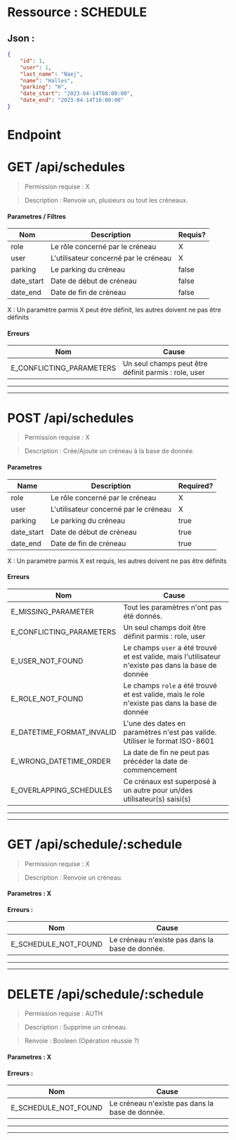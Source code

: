 # Ressource : SCHEDULE

## Json :

```json
{
	"id": 1,
	"user": 1,
	"last_name": "Naej",
	"name": "Halles",
	"parking": "H",
	"date_start": "2023-04-14T08:00:00",
	"date_end": "2023-04-14T16:00:00"
}
```

# Endpoint

# GET /api/schedules
> Permission requise : X

> Description : Renvoie un, plusieurs ou tout les créneaux.

#### **Parametres / Filtres** 

| Nom | Description | Requis? |
| ---- | ----------- | --------- |
| role | Le rôle concerné par le créneau | X |
| user | L'utilisateur concerné par le créneau | X |
| parking | Le parking du créneau | false |
| date_start | Date de début de créneau | false |
| date_end | Date de fin de créneau | false |

X : Un paramètre parmis X peut être définit, les autres doivent ne pas être définits

#### **Erreurs**

| Nom | Cause |
| --- | ----- |
| E_CONFLICTING_PARAMETERS | Un seul champs peut être définit parmis : role, user |
* * *
* * *
# POST /api/schedules
> Permission requise : X

> Description : Crée/Ajoute un créneau à la base de donnée.

#### **Parametres**

| Name | Description | Required? |
| ---- | ----------- | --------- |
| role | Le rôle concerné par le créneau | X |
| user | L'utilisateur concerné par le créneau | X |
| parking | Le parking du créneau | true |
| date_start | Date de début de créneau | true |
| date_end | Date de fin de créneau | true |

X : Un paramètre parmis X est requis, les autres doivent ne pas être définits

#### **Erreurs**

| Nom | Cause |
| --- | ----- |
| E_MISSING_PARAMETER | Tout les paramètres n'ont pas été donnés. |
| E_CONFLICTING_PARAMETERS | Un seul champs doit être définit parmis : role, user |
| E_USER_NOT_FOUND | Le champs `user` a été trouvé et est valide, mais l'utilisateur n'existe pas dans la base de donnée |
| E_ROLE_NOT_FOUND | Le champs `role` a été trouvé et est valide, mais le role n'existe pas dans la base de donnée |
| E_DATETIME_FORMAT_INVALID | L'une des dates en paramètres n'est pas valide. Utiliser le format ISO-8601 |
| E_WRONG_DATETIME_ORDER | La date de fin ne peut pas précéder la date de commencement |
| E_OVERLAPPING_SCHEDULES | Ce crénaux est superposé à un autre pour un/des utilisateur(s) saisi(s) |
* * *
* * *
# GET /api/schedule/:schedule
> Permission requise : X

> Description : Renvoie un créneau.

#### **Parametres** : X

#### **Erreurs** :

| Nom | Cause |
| --- | ----- |
| E_SCHEDULE_NOT_FOUND | Le créneau n'existe pas dans la base de donnée. |

* * *
* * *
# DELETE /api/schedule/:schedule
> Permission requise : AUTH

> Description : Supprime un créneau.

> Renvoie : Booleen (Opération réussie ?)
#### **Parametres** : X

#### **Erreurs** :

| Nom | Cause |
| --- | ----- |
| E_SCHEDULE_NOT_FOUND | Le créneau n'existe pas dans la base de donnée. |

* * *
* * *